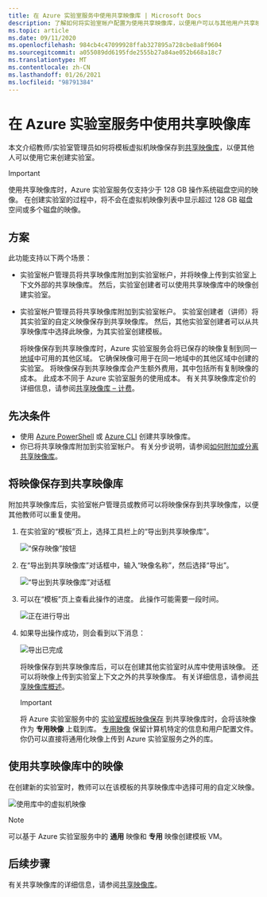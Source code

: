 ```yaml
---
title: 在 Azure 实验室服务中使用共享映像库 | Microsoft Docs
description: 了解如何将实验室帐户配置为使用共享映像库，以便用户可以与其他用户共享映像，其他用户可以使用该映像在实验室中创建模板 VM。
ms.topic: article
ms.date: 09/11/2020
ms.openlocfilehash: 984cb4c47099928ffab327895a728cbe8a8f9604
ms.sourcegitcommit: a055089dd6195fde2555b27a84ae052b668a18c7
ms.translationtype: MT
ms.contentlocale: zh-CN
ms.lasthandoff: 01/26/2021
ms.locfileid: "98791384"
---
```

# <a name="use-a-shared-image-gallery-in-azure-lab-services"></a>在 Azure 实验室服务中使用共享映像库
本文介绍教师/实验室管理员如何将模板虚拟机映像保存到[共享映像库](../virtual-machines/shared-image-galleries.md)，以便其他人可以使用它来创建实验室。 

> [!IMPORTANT]
> 使用共享映像库时，Azure 实验室服务仅支持少于 128 GB 操作系统磁盘空间的映像。 在创建实验室的过程中，将不会在虚拟机映像列表中显示超过 128 GB 磁盘空间或多个磁盘的映像。

## <a name="scenarios"></a>方案
此功能支持以下两个场景： 

- 实验室帐户管理员将共享映像库附加到实验室帐户，并将映像上传到实验室上下文外部的共享映像库。 然后，实验室创建者可以使用共享映像库中的映像创建实验室。 
- 实验室帐户管理员将共享映像库附加到实验室帐户。 实验室创建者（讲师）将其实验室的自定义映像保存到共享映像库。 然后，其他实验室创建者可以从共享映像库中选择此映像，为其实验室创建模板。 

    将映像保存到共享映像库时，Azure 实验室服务会将已保存的映像复制到同一[地域](https://azure.microsoft.com/global-infrastructure/geographies/)中可用的其他区域。 它确保映像可用于在同一地域中的其他区域中创建的实验室。 将映像保存到共享映像库会产生额外费用，其中包括所有复制映像的成本。 此成本不同于 Azure 实验室服务的使用成本。 有关共享映像库定价的详细信息，请参阅[共享映像库 – 计费]( https://docs.microsoft.com/azure/virtual-machines/windows/shared-image-galleries#billing)。
    
## <a name="prerequisites"></a>先决条件
- 使用 [Azure PowerShell](../virtual-machines/shared-images-powershell.md) 或 [Azure CLI](../virtual-machines/shared-images-cli.md) 创建共享映像库。
- 你已将共享映像库附加到实验室帐户。 有关分步说明，请参阅[如何附加或分离共享映像库](how-to-attach-detach-shared-image-gallery.md)。


## <a name="save-an-image-to-the-shared-image-gallery"></a>将映像保存到共享映像库
附加共享映像库后，实验室帐户管理员或教师可以将映像保存到共享映像库，以便其他教师可以重复使用。 

1. 在实验室的“模板”页上，选择工具栏上的“导出到共享映像库”。

    ![“保存映像”按钮](./media/how-to-use-shared-image-gallery/export-to-shared-image-gallery-button.png)
2. 在“导出到共享映像库”对话框中，输入“映像名称”，然后选择“导出”。 

    ![“导出到共享映像库”对话框](./media/how-to-use-shared-image-gallery/export-to-shared-image-gallery-dialog.png)
3. 可以在“模板”页上查看此操作的进度。 此操作可能需要一段时间。 

    ![正在进行导出](./media/how-to-use-shared-image-gallery/exporting-image-in-progress.png)
4. 如果导出操作成功，则会看到以下消息：

    ![导出已完成](./media/how-to-use-shared-image-gallery/exporting-image-completed.png)

    将映像保存到共享映像库后，可以在创建其他实验室时从库中使用该映像。 还可以将映像上传到实验室上下文之外的共享映像库。 有关详细信息，请参阅[共享映像库概述](../virtual-machines/shared-images-powershell.md)。 

    > [!IMPORTANT]
    > 将 Azure 实验室服务中的 [实验室模板映像保存](how-to-use-shared-image-gallery.md#save-an-image-to-the-shared-image-gallery) 到共享映像库时，会将该映像作为 **专用映像** 上载到库。 [专用映像](../virtual-machines/shared-image-galleries.md#generalized-and-specialized-images) 保留计算机特定的信息和用户配置文件。 你仍可以直接将通用化映像上传到 Azure 实验室服务之外的库。    

## <a name="use-an-image-from-the-shared-image-gallery"></a>使用共享映像库中的映像
在创建新的实验室时，教师可以在该模板的共享映像库中选择可用的自定义映像。

![使用库中的虚拟机映像](./media/how-to-use-shared-image-gallery/use-shared-image.png)

> [!NOTE]
> 可以基于 Azure 实验室服务中的 **通用** 映像和 **专用** 映像创建模板 VM。 


## <a name="next-steps"></a>后续步骤
有关共享映像库的详细信息，请参阅[共享映像库](../virtual-machines/shared-image-galleries.md)。